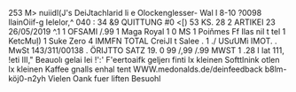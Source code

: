 253 M> nuiidl(J's DeiJtachlarid li e Olockenglesser- Wal l 8-10 ?0098 llainOiif-g Ielelor,^ 040 : 34 &9 QUITTUNG #0 <[) 53 KS. 28 2 ARTIKEI 23 26/05/2019 ^.1 1 OFSAMI /.99 1 Maga Royal 1 0 MS 1 Poiňmes Ff Ilas nil t tel 1 KetcMuỊ) 1 Suke Zero 4 IMMFN TOTAL CreiJI t Salee . 1 ./ USưUMì IMOT. . MwSt 143/311/00138 . ÖRIJTTO SATZ 19. 0 99 /,99 /.99 MWST 1 .28 I lat 111, !eti III," Beauolı gelai lei !':' F'eertoaifk geljerı finti lx kleinen Softtlnink otlen lx kleinen Kaffee gnalls enhal tent WWW.medonalds.de/deinfeedback b8lm-köj0-n2yh Vielen Oank fuer liften Besuohl